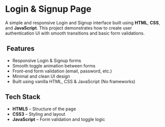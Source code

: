 # Login & Signup Page

A simple and responsive Login and Signup interface built using **HTML**, **CSS**, and **JavaScript**. This project demonstrates how to create user authentication UI with smooth transitions and basic form validations.

##  Features

* Responsive Login & Signup forms
* Smooth toggle animation between forms
* Front-end form validation (email, password, etc.)
* Minimal and clean UI design
* Built using vanilla HTML, CSS & JavaScript (No frameworks)

## Tech Stack

* **HTML5** – Structure of the page
* **CSS3** – Styling and layout
* **JavaScript** – Form validation and toggle logic

